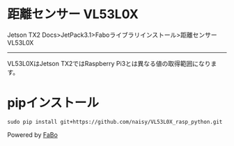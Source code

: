 # 距離センサー VL53L0X
Jetson TX2 Docs>JetPack3.1>Faboライブラリインストール>距離センサーVL53L0X
<hr>

VL53L0XはJetson TX2ではRaspberry Pi3とは異なる値の取得範囲になります。<br>

# pipインストール
```
sudo pip install git+https://github.com/naisy/VL53L0X_rasp_python.git
```


Powered by [FaBo](http://www.fabo.io)